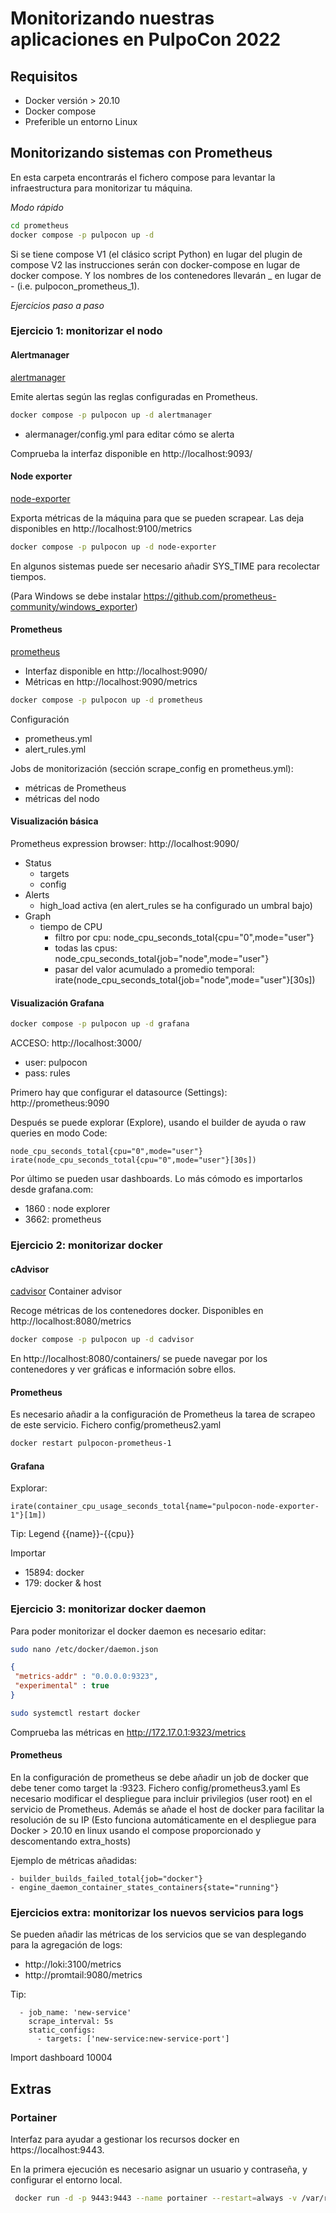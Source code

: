 # Monitorizando nuestras aplicaciones en PulpoCon 2022

## Requisitos

- Docker versión > 20.10
- Docker compose
- Preferible un entorno Linux

## Monitorizando sistemas con Prometheus

En esta carpeta encontrarás el fichero compose para levantar la infraestructura para monitorizar tu máquina.

*Modo rápido*
```bash
cd prometheus
docker compose -p pulpocon up -d
```

Si se tiene compose V1 (el clásico script Python) en lugar del plugin de compose V2 las instrucciones serán con 
docker-compose en lugar de docker compose. Y los nombres de los contenedores llevarán _ en lugar de - (i.e. 
pulpocon_prometheus_1).

*Ejercicios paso a paso*

### Ejercicio 1: monitorizar el nodo

#### Alertmanager

[alertmanager](https://github.com/prometheus/alertmanager)

Emite alertas según las reglas configuradas en Prometheus.

```bash
docker compose -p pulpocon up -d alertmanager
```

- alermanager/config.yml para editar cómo se alerta

Comprueba la interfaz disponible en http://localhost:9093/

#### Node exporter
[node-exporter](https://github.com/prometheus/node_exporter)

Exporta métricas de la máquina para que se pueden scrapear. Las deja disponibles en http://localhost:9100/metrics

```bash
docker compose -p pulpocon up -d node-exporter
```

En algunos sistemas puede ser necesario añadir SYS_TIME para recolectar tiempos.

(Para Windows se debe instalar https://github.com/prometheus-community/windows_exporter)

#### Prometheus

[prometheus](https://prometheus.io/)

- Interfaz disponible en http://localhost:9090/
- Métricas en http://localhost:9090/metrics

```bash
docker compose -p pulpocon up -d prometheus
```

Configuración
- prometheus.yml
- alert_rules.yml

Jobs de monitorización (sección scrape_config en prometheus.yml):
- métricas de Prometheus
- métricas del nodo

#### Visualización básica

Prometheus expression browser: http://localhost:9090/

- Status
  - targets 
  - config
- Alerts
  - high_load activa (en alert_rules se ha configurado un umbral bajo)
- Graph
  - tiempo de CPU
    - filtro por cpu: node_cpu_seconds_total{cpu="0",mode="user"}
    - todas las cpus: node_cpu_seconds_total{job="node",mode="user"}
    - pasar del valor acumulado a promedio temporal: irate(node_cpu_seconds_total{job="node",mode="user"}[30s])

#### Visualización Grafana

```bash
docker compose -p pulpocon up -d grafana
```

ACCESO:
http://localhost:3000/
- user: pulpocon
- pass: rules

Primero hay que configurar el datasource (Settings): http://prometheus:9090

Después se puede explorar (Explore), usando el builder de ayuda o raw queries en modo Code:
```promql
node_cpu_seconds_total{cpu="0",mode="user"}
irate(node_cpu_seconds_total{cpu="0",mode="user"}[30s])
```

Por último se pueden usar dashboards. Lo más cómodo es importarlos desde grafana.com:
- 1860 : node explorer
- 3662: prometheus


### Ejercicio 2: monitorizar docker

#### cAdvisor

[cadvisor](https://github.com/google/cadvisor) Container advisor

Recoge métricas de los contenedores docker. Disponibles en http://localhost:8080/metrics

```bash
docker compose -p pulpocon up -d cadvisor
```

En http://localhost:8080/containers/ se puede navegar por los contenedores y ver gráficas e información sobre ellos.

#### Prometheus

Es necesario añadir a la configuración de Prometheus la tarea de scrapeo de este servicio. Fichero config/prometheus2.yaml

```bash
docker restart pulpocon-prometheus-1
```

#### Grafana

Explorar:

```promql
irate(container_cpu_usage_seconds_total{name="pulpocon-node-exporter-1"}[1m])
```
Tip: Legend {{name}}-{{cpu}}

Importar
- 15894: docker
- 179: docker & host

### Ejercicio 3: monitorizar docker daemon

Para poder monitorizar el docker daemon es necesario editar:
```bash
sudo nano /etc/docker/daemon.json
```
```json
{
 "metrics-addr" : "0.0.0.0:9323",
 "experimental" : true
}
```

```bash
sudo systemctl restart docker
```

Comprueba las métricas en http://172.17.0.1:9323/metrics

#### Prometheus

En la configuración de prometheus se debe añadir un job de docker que debe tener como target la <ip del 
host>:9323. Fichero config/prometheus3.yaml
Es necesario modificar el despliegue para incluir privilegios (user root) en el servicio de Prometheus. 
Además se añade el host de docker para facilitar la resolución de su IP (Esto funciona automáticamente en el 
despliegue para Docker > 20.10 en linux usando el compose proporcionado y descomentando extra_hosts)

Ejemplo de métricas añadidas:
```promql
- builder_builds_failed_total{job="docker"}
- engine_daemon_container_states_containers{state="running"}
```

### Ejercicios extra: monitorizar los nuevos servicios para logs

Se pueden añadir las métricas de los servicios que se van desplegando para la agregación de logs:
- http://loki:3100/metrics
- http://promtail:9080/metrics

Tip:
```promql
  - job_name: 'new-service'
    scrape_interval: 5s
    static_configs:
      - targets: ['new-service:new-service-port']
```
Import dashboard 10004

## Extras

### Portainer 
Interfaz para ayudar a gestionar los recursos docker en https://localhost:9443. 

En la primera ejecución es necesario asignar un usuario y contraseña, y configurar el entorno local.

```bash
 docker run -d -p 9443:9443 --name portainer --restart=always -v /var/run/docker.sock:/var/run/docker.sock -v portainer_data:/data portainer/portainer-ce:latest
```

